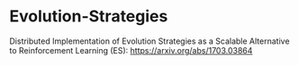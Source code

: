# Evolution-Strategies
Distributed Implementation of Evolution Strategies as a Scalable Alternative to Reinforcement Learning (ES): https://arxiv.org/abs/1703.03864


